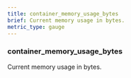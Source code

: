 ```yaml
---
title: container_memory_usage_bytes
brief: Current memory usage in bytes.
metric_type: gauge
---
```

### container_memory_usage_bytes

Current memory usage in bytes.